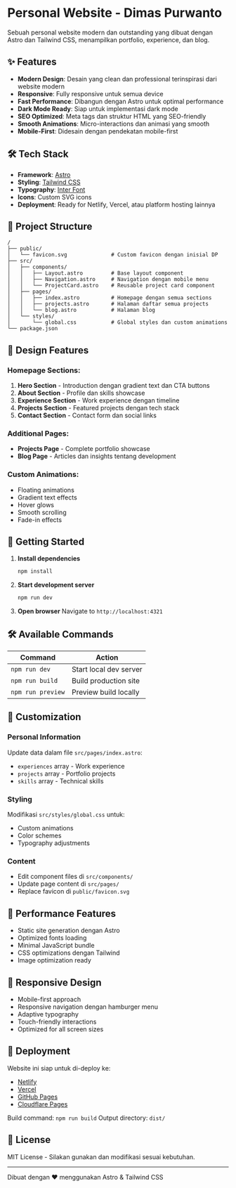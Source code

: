 # Personal Website - Dimas Purwanto

Sebuah personal website modern dan outstanding yang dibuat dengan Astro dan Tailwind CSS, menampilkan portfolio, experience, dan blog.

## ✨ Features

- **Modern Design**: Desain yang clean dan professional terinspirasi dari website modern
- **Responsive**: Fully responsive untuk semua device
- **Fast Performance**: Dibangun dengan Astro untuk optimal performance
- **Dark Mode Ready**: Siap untuk implementasi dark mode
- **SEO Optimized**: Meta tags dan struktur HTML yang SEO-friendly
- **Smooth Animations**: Micro-interactions dan animasi yang smooth
- **Mobile-First**: Didesain dengan pendekatan mobile-first

## 🛠️ Tech Stack

- **Framework**: [Astro](https://astro.build)
- **Styling**: [Tailwind CSS](https://tailwindcss.com)
- **Typography**: [Inter Font](https://fonts.google.com/specimen/Inter)
- **Icons**: Custom SVG icons
- **Deployment**: Ready for Netlify, Vercel, atau platform hosting lainnya

## 📁 Project Structure

```text
/
├── public/
│   └── favicon.svg              # Custom favicon dengan inisial DP
├── src/
│   ├── components/
│   │   ├── Layout.astro         # Base layout component
│   │   ├── Navigation.astro     # Navigation dengan mobile menu
│   │   └── ProjectCard.astro    # Reusable project card component
│   ├── pages/
│   │   ├── index.astro          # Homepage dengan semua sections
│   │   ├── projects.astro       # Halaman daftar semua projects
│   │   └── blog.astro           # Halaman blog
│   └── styles/
│       └── global.css           # Global styles dan custom animations
└── package.json
```

## 🎨 Design Features

### Homepage Sections:
1. **Hero Section** - Introduction dengan gradient text dan CTA buttons
2. **About Section** - Profile dan skills showcase
3. **Experience Section** - Work experience dengan timeline
4. **Projects Section** - Featured projects dengan tech stack
5. **Contact Section** - Contact form dan social links

### Additional Pages:
- **Projects Page** - Complete portfolio showcase
- **Blog Page** - Articles dan insights tentang development

### Custom Animations:
- Floating animations
- Gradient text effects
- Hover glows
- Smooth scrolling
- Fade-in effects

## 🚀 Getting Started

1. **Install dependencies**
   ```bash
   npm install
   ```

2. **Start development server**
   ```bash
   npm run dev
   ```

3. **Open browser**
   Navigate to `http://localhost:4321`

## 🛠️ Available Commands

| Command | Action |
|---------|--------|
| `npm run dev` | Start local dev server |
| `npm run build` | Build production site |
| `npm run preview` | Preview build locally |

## 📝 Customization

### Personal Information
Update data dalam file `src/pages/index.astro`:
- `experiences` array - Work experience
- `projects` array - Portfolio projects  
- `skills` array - Technical skills

### Styling
Modifikasi `src/styles/global.css` untuk:
- Custom animations
- Color schemes
- Typography adjustments

### Content
- Edit component files di `src/components/`
- Update page content di `src/pages/`
- Replace favicon di `public/favicon.svg`

## 🎯 Performance Features

- Static site generation dengan Astro
- Optimized fonts loading
- Minimal JavaScript bundle
- CSS optimizations dengan Tailwind
- Image optimization ready

## 📱 Responsive Design

- Mobile-first approach
- Responsive navigation dengan hamburger menu
- Adaptive typography
- Touch-friendly interactions
- Optimized for all screen sizes

## 🔗 Deployment

Website ini siap untuk di-deploy ke:
- [Netlify](https://www.netlify.com/)
- [Vercel](https://vercel.com/)
- [GitHub Pages](https://pages.github.com/)
- [Cloudflare Pages](https://pages.cloudflare.com/)

Build command: `npm run build`
Output directory: `dist/`

## 📄 License

MIT License - Silakan gunakan dan modifikasi sesuai kebutuhan.

---

Dibuat dengan ❤️ menggunakan Astro & Tailwind CSS